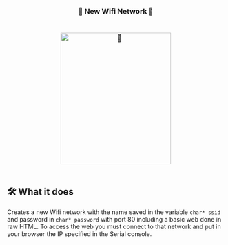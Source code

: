 <h3 align="center">
  <br>📸 New Wifi Network 📸</br>
  <br><br>
    <img src="https://github.com/user-attachments/assets/07e6b392-d8eb-4c32-8e69-dd4d82a8f719" alt="📸" width="256" height="306">
    <br><br>
</h3>

## 🛠 What it does
Creates a new Wifi network with the name saved in the variable  ```char* ssid``` and password in ```char* password``` with port 80 including a basic web done in raw HTML. To access the web you must connect to that network and put in your browser the IP specified in the Serial console.

